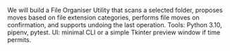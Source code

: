 We will build a File Organiser Utility that scans a selected folder, proposes moves based on file extension categories, performs file moves on confirmation, and supports undoing the last operation. Tools: Python 3.10, pipenv, pytest. UI: minimal CLI or a simple Tkinter preview window if time permits.
